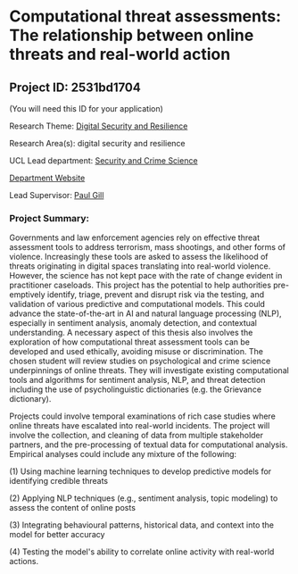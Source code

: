 # Computational threat assessments: The relationship between online threats and real-world action

## Project ID: **2531bd1704**
(You will need this ID for your application)

Research Theme: [Digital Security and Resilience](../themes/digital-security-and-resilience.md)

Research Area(s):
digital security and resilience

UCL Lead department: [Security and Crime Science](../departments/security-and-crime-science.md)

[Department Website](https://www.ucl.ac.uk/security-crime-science)

Lead Supervisor: [Paul Gill](https://profiles.ucl.ac.uk/34998)

### Project Summary:

Governments and law enforcement agencies rely on effective threat assessment tools to address terrorism, mass shootings, and other forms of violence. Increasingly these tools are asked to assess the likelihood of threats originating in digital spaces translating into real-world violence. However, the science has not kept pace with the rate of change evident in practitioner caseloads. This project has the potential to help authorities pre-emptively identify, triage, prevent and disrupt risk via the testing, and validation of various predictive and computational models. This could advance the state-of-the-art in AI and natural language processing (NLP), especially in sentiment analysis, anomaly detection, and contextual understanding. A necessary aspect of this thesis also involves the exploration of how computational threat assessment tools can be developed and used ethically, avoiding misuse or discrimination. The chosen student will review studies on psychological and crime science underpinnings of online threats. They will investigate existing computational tools and algorithms for sentiment analysis, NLP, and threat detection including the use of psycholinguistic dictionaries (e.g. the Grievance dictionary).   

Projects could involve temporal examinations of rich case studies where online threats have escalated into real-world incidents. The project will involve the collection, and cleaning of data from multiple stakeholder partners, and the pre-processing of textual data for computational analysis. Empirical analyses could include any mixture of the following: 

(1) Using machine learning techniques to develop predictive models for identifying credible threats

(2) Applying NLP techniques (e.g., sentiment analysis, topic modeling) to assess the content of online posts 

(3) Integrating behavioural patterns, historical data, and context into the model for better accuracy 

(4) Testing the model's ability to correlate online activity with real-world actions.
